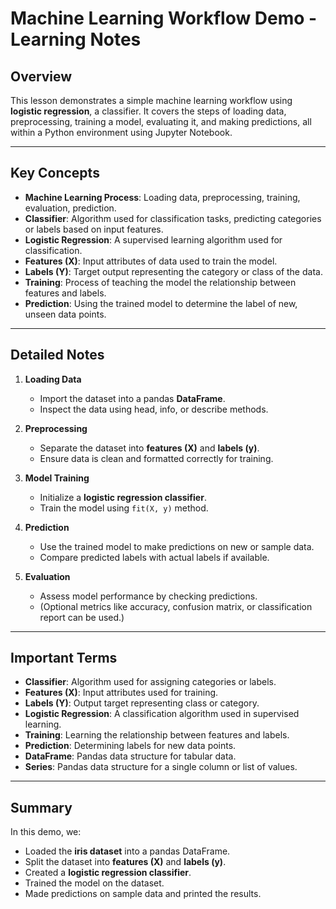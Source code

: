 # Machine Learning Workflow Demo - Learning Notes

## Overview
This lesson demonstrates a simple machine learning workflow using **logistic regression**, a classifier. It covers the steps of loading data, preprocessing, training a model, evaluating it, and making predictions, all within a Python environment using Jupyter Notebook.

---

## Key Concepts
- **Machine Learning Process**: Loading data, preprocessing, training, evaluation, prediction.  
- **Classifier**: Algorithm used for classification tasks, predicting categories or labels based on input features.  
- **Logistic Regression**: A supervised learning algorithm used for classification.  
- **Features (X)**: Input attributes of data used to train the model.  
- **Labels (Y)**: Target output representing the category or class of the data.  
- **Training**: Process of teaching the model the relationship between features and labels.  
- **Prediction**: Using the trained model to determine the label of new, unseen data points.  

---

## Detailed Notes
1. **Loading Data**  
   - Import the dataset into a pandas **DataFrame**.  
   - Inspect the data using head, info, or describe methods.  

2. **Preprocessing**  
   - Separate the dataset into **features (X)** and **labels (y)**.  
   - Ensure data is clean and formatted correctly for training.  

3. **Model Training**  
   - Initialize a **logistic regression classifier**.  
   - Train the model using `fit(X, y)` method.  

4. **Prediction**  
   - Use the trained model to make predictions on new or sample data.  
   - Compare predicted labels with actual labels if available.  

5. **Evaluation**  
   - Assess model performance by checking predictions.  
   - (Optional metrics like accuracy, confusion matrix, or classification report can be used.)  

---

## Important Terms
- **Classifier**: Algorithm used for assigning categories or labels.  
- **Features (X)**: Input attributes used for training.  
- **Labels (Y)**: Output target representing class or category.  
- **Logistic Regression**: A classification algorithm used in supervised learning.  
- **Training**: Learning the relationship between features and labels.  
- **Prediction**: Determining labels for new data points.  
- **DataFrame**: Pandas data structure for tabular data.  
- **Series**: Pandas data structure for a single column or list of values.  

---

## Summary
In this demo, we:

- Loaded the **iris dataset** into a pandas DataFrame.  
- Split the dataset into **features (X)** and **labels (y)**.  
- Created a **logistic regression classifier**.  
- Trained the model on the dataset.  
- Made predictions on sample data and printed the results.  



